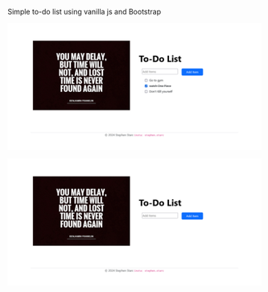 Simple to-do list using vanilla js and Bootstrap

<img src='./Screenshot 1.png'></img>


<img src='./Screenshot 2.png'></img>

